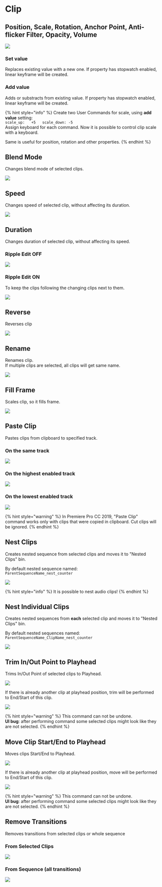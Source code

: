 # Clip

## Position, Scale, Rotation, Anchor Point, Anti-flicker Filter, Opacity, Volume

![](../../../.gitbook/assets/clip_01_psr.jpg)

### Set value

Replaces existing value with a new one. If property has stopwatch enabled, linear keyframe will be created.

### Add value

Adds or substracts from existing value. If property has stopwatch enabled, linear keyframe will be created.

{% hint style="info" %}
Create  two User Commands for scale, using **add value** setting:  
`scale_up:   +5  
scale_down: -5`  
Assign keyboard for each command. Now it is possible to control clip scale with a keyboard.

Same is useful for position, rotation and other properties.
{% endhint %}

## Blend Mode

Changes blend mode of selected clips.

![](../../../.gitbook/assets/clip_02_blend_mode.jpg)

## Speed

Changes speed of selected clip, without affecting its duration.

![](../../../.gitbook/assets/clip_03_speed.gif)

## Duration

Changes duration of selected clip, without affecting its speed.

### Ripple Edit OFF

![](../../../.gitbook/assets/clip_04_duration_off.gif)

### Ripple Edit ON

To keep the clips following the changing clips next to them.

![](../../../.gitbook/assets/clip_05_duration_on.gif)

## Reverse

Reverses clip

![](../../../.gitbook/assets/clip_06_reverse.gif)

## Rename

Renames clip.  
If multiple clips are selected, all clips will get same name.

![](../../../.gitbook/assets/clip_07_rename.gif)

## Fill Frame

Scales clip, so it fills frame.

![](../../../.gitbook/assets/clip_08_fill_frame.gif)

## Paste Clip

Pastes clips from clipboard to specified track.

### On the same track

![](../../../.gitbook/assets/clip_09_paste_clip_same.gif)

### On the highest enabled track

![](../../../.gitbook/assets/clip_10_paste_clip_high.gif)

### On the lowest enabled track

![](../../../.gitbook/assets/clip_11_paste_clip_low.gif)

{% hint style="warning" %}
In Premiere Pro CC 2019, "Paste Clip" command works only with clips that were copied in clipboard. Cut clips will be ignored.
{% endhint %}

## Nest Clips

Creates nested sequence from selected clips and moves it to "Nested Clips" bin.

By default nested sequence named:  
`ParentSequenceName_nest_counter`

![](../../../.gitbook/assets/clip_12_nest_clips.gif)

{% hint style="info" %}
It is possible to nest audio clips!
{% endhint %}

## Nest Individual Clips

Creates nested sequences from **each** selected clip and moves it to "Nested Clips" bin.

By default nested sequences named:  
`ParentSequenceName_ClipName_nest_counter`

![](../../../.gitbook/assets/clip_13_nest_individual_clips.gif)

## Trim In/Out Point to Playhead

Trims In/Out Point of selected clips to Playhead.

![](../../../.gitbook/assets/clip_14_trim_in.gif)

If there is already another clip at playhead position, trim will be performed to End/Start of this clip.

![](../../../.gitbook/assets/clip_15_trim_out_fill.gif)

{% hint style="warning" %}
This command can not be undone.  
**UI bug**: after performing command some selected clips might look like they are not selected.
{% endhint %}

## Move Clip Start/End to Playhead

Moves clips Start/End to Playhead.

![](../../../.gitbook/assets/clip_16_move_end.gif)

If there is already another clip at playhead position, move will be performed to End/Start of this clip.

![](../../../.gitbook/assets/clip_17_move_start_fill.gif)

{% hint style="warning" %}
This command can not be undone.  
**UI bug**: after performing command some selected clips might look like they are not selected.
{% endhint %}

## Remove Transitions

Removes transitions from selected clips or whole sequence

### From Selected Clips

![](../../../.gitbook/assets/clip_18_remove_trans.gif)

### From Sequence \(all transitions\)

![](../../../.gitbook/assets/clip_19_remove_trans_seq.gif)

